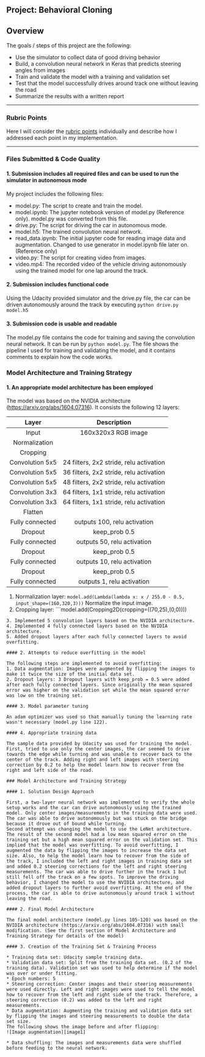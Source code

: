 ## Project: Behavioral Cloning

Overview
---
The goals / steps of this project are the following:
* Use the simulator to collect data of good driving behavior
* Build, a convolution neural network in Keras that predicts steering angles from images
* Train and validate the model with a training and validation set
* Test that the model successfully drives around track one without leaving the road
* Summarize the results with a written report
---

[//]: # (Image References)

[image1]: ./write-up-data/image_flipping.png "Image flipping"

### Rubric Points
Here I will consider the [rubric points](https://review.udacity.com/#!/rubrics/432/view) individually and describe how I addressed each point in my implementation.  

---
### Files Submitted & Code Quality

#### 1. Submission includes all required files and can be used to run the simulator in autonomous mode

My project includes the following files:
* model.py: The script to create and train the model.
* model.ipynb: The jupyter notebook version of model.py (Reference only). model.py was converted from this file.
* drive.py: The script for driving the car in autonomous mode.
* model.h5: The trained convolution neural network.
* read_data.ipynb: The initial jupyter code for reading image data and augmentation. Changed to use generator in model.ipynb file later on. (Reference only)
* video.py: The script for creating video from images.
* video.mp4: The recorded video of the vehicle driving autonomously using the trained model for one lap around the track.

#### 2. Submission includes functional code
Using the Udacity provided simulator and the drive.py file, the car can be driven autonomously around the track by executing
```python drive.py model.h5```

#### 3. Submission code is usable and readable

The model.py file contains the code for training and saving the convolution neural network. It can be run by ```python model.py```. The file shows the pipeline I used for training and validating the model, and it contains comments to explain how the code works.

### Model Architecture and Training Strategy

#### 1. An appropriate model architecture has been employed

The model was based on the NVIDIA architecture (https://arxiv.org/abs/1604.07316). It consists the following 12 layers:

| Layer         		|     Description	        					|
|:---------------------:|:---------------------------------------------:|
| Input         	| 160x320x3 RGB image   |
| Normalization   |  |
| Cropping        |  |
| Convolution 5x5 | 24 filters, 2x2 stride, relu activation 	|					
| Convolution 5x5	| 36 filters, 2x2 stride, relu activation     									|
| Convolution 5x5 | 48 filters, 2x2 stride, relu activation |
| Convolution 3x3 | 64 filters, 1x1 stride, relu activation |
| Convolution 3x3 | 64 filters, 1x1 stride, relu activation |
| Flatten	|       									|
| Fully connected		|	outputs 100, relu activation   |
| Dropout	      	| keep_prob 0.5 				|
| Fully connected		| outputs 50, relu activation   |
| Dropout	      	| keep_prob 0.5 				|
| Fully connected		| outputs 10, relu activation |
| Dropout	      	| keep_prob 0.5 				|
| Fully connected		| outputs 1, relu activation     |

1. Normalization layer: ```model.add(Lambda(lambda x: x / 255.0 - 0.5, input_shape=(160,320,3)))``` Normalize the input image.
2. Cropping layer: ```model.add(Cropping2D(cropping=((70,25),(0,0))))
``` The upper part of the image contains the sky and trees and the lower part of the image contains the hood of the car. Both of those are irrelevant informations for the model. Therefore, cropping out those parts will help the model focus on learning the useful part in the image.
3. Implemented 5 convolution layers based on the NVIDIA architecture.
4. Implemented 4 fully connected layers based on the NVIDIA architecture.
5. Added dropout layers after each fully connected layers to avoid overfitting.

#### 2. Attempts to reduce overfitting in the model

The following steps are implemented to avoid overfitting:
1. Data augmentation: Images were augmented by flipping the images to make it twice the size of the initial data set.
2. Dropout layers: 3 Dropout layers with keep_prob = 0.5 were added after each fully connected layers. Since originally the mean squared error was higher on the validation set while the mean squared error was low on the training set.

#### 3. Model parameter tuning

An adam optimizer was used so that manually tuning the learning rate wasn't necessary (model.py line 122).

#### 4. Appropriate training data

The sample data provided by Udacity was used for training the model. First, tried to use only the center images, the car seemed to drive towards the edge while turning and was unable to recover back to the center of the track. Adding right and left images with steering correction by 0.2 to help the model learn how to recover from the right and left side of the road.

### Model Architecture and Training Strategy

#### 1. Solution Design Approach

First, a two-layer neural network was implemented to verify the whole setup works and the car can drive autonomously using the trained model. Only center images/measurements in the training data were used. The car was able to drive autonomously but was stuck on the bridge because it drove out of bound while turning.
Second attempt was changing the model to use the LeNet architecture. The result of the second model had a low mean squared error on the training set but a high mean squared error on the validation set. This implied that the model was overfitting. To avoid overfitting, I augmented the data by flipping the images to increase the data set size. Also, to help the model learn how to recover from the side of the track, I included the left and right images in training data set and added 0.2 steering corrections for the left and right steering measurements. The car was able to drive further in the track 1 but still fell off the track on a few spots. To improve the driving behavior, I changed the model to use the NVIDIA architecture, and added dropout layers to further avoid overfitting. At the end of the process, the car is able to drive autonomously around track 1 without leaving the road.

#### 2. Final Model Architecture

The final model architecture (model.py lines 105-120) was based on the NVIDIA architecture (https://arxiv.org/abs/1604.07316) with small modification. (See the first section of Model Architecture and Training Strategy for details of the model)

#### 3. Creation of the Training Set & Training Process

* Training data set: Udacity sample training data.
* Validation data set: Split from the training data set. (0.2 of the training data). Validation set was used to help determine if the model was over or under fitting.
* Epoch numbers: 5
* Steering correction: Center images and their steering measurements were used directly. Left and right images were used to tell the model how to recover from the left and right side of the track. Therefore, a steering correction (0.2) was added to the left and right measurements.
* Data augmentation: Augmenting the training and validation data set by flipping the images and steering measurements to double the data set size.
The following shows the image before and after flipping:
![Image augmentation][image1]

* Data shuffling: The images and measurements data were shuffled before feeding to the neural network.
